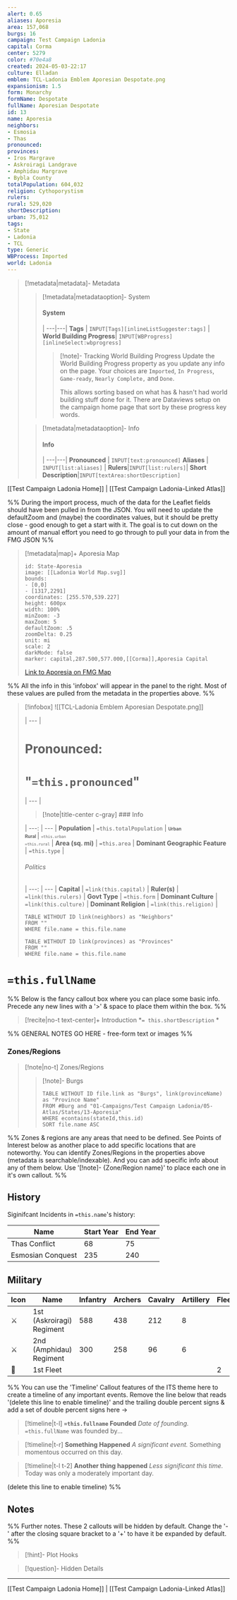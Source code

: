 ```yaml
---
alert: 0.65
aliases: Aporesia
area: 157,068
burgs: 16
campaign: Test Campaign Ladonia
capital: Corma
center: 5279
color: #70e4a8
created: 2024-05-03-22:17
culture: Elladan
emblem: TCL-Ladonia Emblem Aporesian Despotate.png
expansionism: 1.5
form: Monarchy
formName: Despotate
fullName: Aporesian Despotate
id: 13
name: Aporesia
neighbors: 
- Esmosia
- Thas
pronounced:
provinces:
- Iros Margrave
- Askroiragi Landgrave
- Amphidau Margrave
- Bybla County
totalPopulation: 604,032
religion: Cythoporystism
rulers:
rural: 529,020
shortDescription:
urban: 75,012
tags:
- State
- Ladonia
- TCL
type: Generic
WBProcess: Imported
world: Ladonia
---
```


> [!metadata|metadata]- Metadata 
>> [!metadata|metadataoption]- System
>> #### System
>>  |
>> ---|---|
>> **Tags** | `INPUT[Tags][inlineListSuggester:tags]` |
>> **World Building Progress**| `INPUT[WBProgress][inlineSelect:wbprogress]`
>>> [!note]- Tracking World Building Progress
>>> Update the World Building Progress property as you update any info on the page. Your choices are `Imported`, `In Progress`, `Game-ready`, `Nearly Complete,` and `Done`. 
>>> 
>>> This allows sorting based on what has & hasn't had world building stuff done for it. There are Dataviews setup on the campaign home page that sort by these progress key words.
>
>> [!metadata|metadataoption]- Info
>> #### Info
>>  |
>> ---|---|
> **Pronounced** |  `INPUT[text:pronounced]`
> **Aliases** | `INPUT[list:aliases]` |
> **Rulers**|`INPUT[list:rulers]`|
> **Short Description**|`INPUT[textArea:shortDescription]`

[[Test Campaign Ladonia Home]] | [[Test Campaign Ladonia-Linked Atlas]]

%% During the import process, much of the data for the Leaflet fields should have been pulled in from the JSON. You will need to update the defaultZoom and (maybe) the coordinates values, but it should be pretty close - good enough to get a start with it. The goal is to cut down on the amount of manual effort you need to go through to pull your data in from the FMG JSON %% 

> [!metadata|map]+ Aporesia Map
> ```leaflet
> id: State-Aporesia
> image: [[Ladonia World Map.svg]]
> bounds: 
> - [0,0]
> - [1317,2291]
> coordinates: [255.570,539.227]
> height: 600px
> width: 100%
> minZoom: -3
> maxZoom: 5
> defaultZoom: .5
> zoomDelta: 0.25
> unit: mi
> scale: 2
> darkMode: false
> marker: capital,287.500,577.000,[[Corma]],Aporesia Capital
> ```
> [Link to Aporesia on FMG Map](https://azgaar.github.io/Fantasy-Map-Generator/?maplink=https://dl.dropboxusercontent.com/scl/fi/s1ildj50q943p20hgqsvz/Ladonia-2024-04-13-18-07.map?rlkey=tt7j7x4gqbhxu043p5q2f2ucx&dl=0&scale=3&x=574.5&y=1036.6)

%% All the info in this 'infobox' will appear in the panel to the right. Most of these values are pulled from the metadata in the properties above. %%

> [!infobox]
> ![[TCL-Ladonia Emblem Aporesian Despotate.png]]
>
>  |
>  --- |
> 
>  # **Pronounced:**
>  # "`=this.pronounced`"
> 
>  |
>  --- |
>  
>> [!note|title-center c-gray] ### Info
> 
>  |
>  ---: | --- |
> **Population** | `=this.totalPopulation` |
>  <span style="font-size:x-small">**Urban**<br>**Rural** </span>| <span style="font-size:x-small">`=this.urban`<br>`=this.rural`</span> |
> **Area (sq. mi)** | `=this.area` |
>  **Dominant Geographic Feature** | `=this.type` |
>  
> ###### Politics
>  |
> ---: | --- |
> **Capital** | `=link(this.capital)` |
> **Ruler(s)** | `=link(this.rulers)` |
> **Govt Type** | `=this.form` |
>**Dominant Culture** | `=link(this.culture)` |
> **Dominant Religion** | `=link(this.religion)` |
>
> ```dataview
> TABLE WITHOUT ID link(neighbors) as "Neighbors"
> FROM ""
> WHERE file.name = this.file.name
> ```
> ```dataview
> TABLE WITHOUT ID link(provinces) as "Provinces"
> FROM ""
> WHERE file.name = this.file.name
> ```

# **`=this.fullName`**

%% Below is the fancy callout box where you can place some basic info. Precede any new lines with a '>' & space to place them within the box. %%

> [!recite|no-t text-center]+ Introduction
> *`= this.shortDescription` *

%% GENERAL NOTES GO HERE - free-form text or images %%

### Zones/Regions

> [!note|no-t] Zones/Regions
>
>> [!note]- Burgs
>> ```dataview
>> TABLE WITHOUT ID file.link as "Burgs", link(provinceName) as "Province Name"
>> FROM #Burg and "01-Campaigns/Test Campaign Ladonia/05-Atlas/States/13-Aporesia"
>> WHERE econtains(stateId,this.id)
>> SORT file.name ASC
>> ```

%% Zones & regions are any areas that need to be defined. See Points of Interest below as another place to add specific locations that are noteworthy. You can identify Zones/Regions in the properties above (metadata is searchable/indexable). And you can add specific info about any of them below. Use '[!note]- {Zone/Region name}' to place each one in it's own callout. %%

## History
Siginifcant Incidents in `=this.name`'s history:

| Name | Start Year | End Year |
| ---- | ---------- | -------- |
| Thas Conflict | 68 | 75 |
| Esmosian Conquest | 235 | 240 |


## Military 
| Icon | Name | Infantry | Archers | Cavalry | Artillery | Fleet | Total |
| -----| ---- | -------- | ------- | ------- | --------- | ----- | ----- |
| ⚔️ | 1st (Askroiragi) Regiment | 588 | 438 | 212 | 8 |  | 1246 |
| ⚔️ | 2nd (Amphidau) Regiment | 300 | 258 | 96 | 6 |  | 660 |
| 🌊 | 1st Fleet |  |  |  |  | 2 | 2 |

%% You can use the 'Timeline' Callout features of the ITS theme here to create a timeline of any important events. Remove the line below that reads '(delete this line to enable timeline)' and the trailing double percent signs & add a set of double percent signs here ->

> [!timeline|t-l] **`=this.fullname` Founded** _Date of founding._
> `=this.fullName` was founded by...

> [!timeline|t-r] **Something Happened** *A significant event.*
> Something momentous occurred on this day.

> [!timeline|t-l t-2] **Another thing happened** *Less significant this time.*
> Today was only a moderately important day.

(delete this line to enable timeline) %%

## Notes

%% Further notes. These 2 callouts will be hidden by default. Change the '-' after the closing square bracket to a '+' to have it be expanded by default. %%

> [!hint]- Plot Hooks
> 

> [!question]- Hidden Details
>

---

[[Test Campaign Ladonia Home]] | [[Test Campaign Ladonia-Linked Atlas]]

